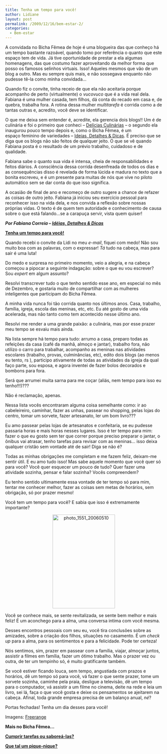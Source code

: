```yaml
---
title: Tenha um tempo para você!
author: Lidiane
layout: post
permalink: /2009/12/16/bem-estar-2/
categories:
  - Bem-estar
---
```

A convidada no Bicha Fêmea de hoje é uma blogueira das que conheço há um tempo bastante razoável, quando tomo por referência o quanto que este espaço tem de vida. Já tive oportunidade de prestar a ela algumas homenagens, das que costumo fazer aproveitando da melhor forma que posso os famosos selinhos virtuais. Isso! Aqueles mesmos que vão de um blog a outro. Mas eu sempre quis mais, e não sossegava enquanto não pudesse tê-la como minha convidada…<!--more-->

Quando fiz o convite, tinha receio de que ela não aceitaria porque acompanho de perto (virtualmente) o _vucovuco_ que é a vida real dela. Fabiana é uma mulher casada, tem filhos, dá conta do recado em casa e, de quebra, trabalha fora. A rotina dessa mulher _multitarefa_ é corrida como a de tantas outras e, acredito, você deve se identificar.

O que me deixa sem entender é, acredite, ela gerencia dois blogs!! Um é de culinária e foi o primeiro que conheci – <a href="http://deliciasculinariasdafabi.blogspot.com/" target="_blank" rel="noopener noreferrer">Delícias Culinárias</a> – o segundo ela inaugurou pouco tempo depois e, como o Bicha Fêmea, é um espaço feminino de variedades – <a href="http://ideiasdetalhesedicas.blogspot.com/" target="_blank" rel="noopener noreferrer">Ideias, Detalhes & Dicas</a>. É preciso que se diga que os blogs não são feitos de qualquer jeito. O que se vê quando Fabiana posta é o resultado de um prévio trabalho, cuidadoso e de qualidade.

Fabiana sabe o quanto sua vida é intensa, cheia de responsabilidades e feitos diários. A consciência dessa corrida desenfreada de todos os dias e as consequências disso é revelada de forma lúcida e madura no texto que a bonita escreveu, e é um presente para muitas de nós que vive no piloto automático sem se dar conta do que isso significa.

A ocasião de final de ano e recomeço de outro sugere a chance de refazer as coisas de outro jeito. Fabiana já iniciou seu exercício pessoal para reconhecer isso na vida dela, e nos convida a reflexão sobre nossas próprias vidas. O texto é de quem tem autoridade e conhecimento de causa sobre o que está falando…se a carapuça servir, vista quem quiser!

**_Por Fabiana Correia – <a href="http://ideiasdetalhesedicas.blogspot.com/" target="_blank" rel="noopener noreferrer">Idéias, Detalhes & Dicas</a>_**

**<span style="text-decoration: underline;">Tenha um tempo para você!</span>**

Quando recebi o convite da Lidi no meu _e-mail_, fiquei com medo! Não sou muito boa com as palavras, com o expressar! _Tá_ tudo na cabeça, mas para sair é uma luta!

Do medo e surpresa no primeiro momento, veio a alegria, e na cabeça começou a pipocar a seguinte indagação: sobre o que eu vou escrever? Sou _expert_ em algum assunto?

Resolvi transcrever tudo o que tenho sentido esse ano, em especial no mês de Dezembro, e gostaria muito de compartilhar com as mulheres inteligentes que participam do Bicha Fêmea.

<p style="text-align: center;">
  <p>
    A minha vida nunca foi tão corrida quanto nos últimos anos. Casa, trabalho, família, igreja, escola das meninas, etc, etc. Eu até gosto de uma vida acelerada, mas não tanto como tem acontecido nesse último ano.
  </p>
  
  <p>
    Resolvi me render a uma grande paixão: a culinária, mas por esse prazer meu tempo se esvaiu mais ainda.
  </p>
  
  <p>
    Na lista sempre há tempo para tudo: arrumo a casa, preparo todas as refeições da casa (café da manhã, almoço e jantar), trabalho fora, não utilizo o carro para trabalhar, acompanho as meninas nas atividades escolares (trabalho, provas, culminâncias, etc), edito dois blogs (ao menos eu tento, rs ), participo ativamente de todas as atividades da igreja da qual faço parte, sou esposa, e agora inventei de fazer bolos decorados e bombons para fora.
  </p>
  
  <p>
    Será que arrumei muita sarna para me coçar (aliás, nem tempo para isso eu tenho!!!)???
  </p>
  
  <p>
    Não é reclamação, apenas.
  </p>
  
  <p>
    Nessa lista vocês encontraram alguma coisa semelhante como: ir ao cabeleireiro, caminhar, fazer as unhas, passear no shopping, pelas lojas do centro, tomar um sorvete, fazer artesanato, ler um bom livro???
  </p>
  
  <p>
    Eu amo passear pelas lojas de artesanatos e confeitaria, se eu pudesse passaria horas e mais horas nesses lugares. Isso é ter tempo para mim: fazer o que eu gosto sem ter que correr porque preciso preparar o jantar, o ônibus vai atrasar, tenho tarefas para revisar com as meninas… isso deixa qualquer cristão sem vontade até de sair! Diga se não é?
  </p>
  
  <p>
    Todas as minhas obrigações me completam e me fazem feliz, deixam-me sentir útil. E eu amo tudo isso! Mas sabe aquele momento que você quer só para você? Você quer esquecer um pouco de tudo? Quer fazer uma atividade sozinha, pensar e falar sozinha? Vocês compreendem? 
  </p>
  
  <p>
    Eu tenho sentido ultimamente essa vontade de ter tempo só para mim, tentar me conhecer melhor, fazer as coisas sem metas de horários, sem obrigação, só por prazer mesmo!
  </p>
  
  <p>
    Você tem um tempo para você? E sabia que isso é extremamente importante?
  </p>
  
  <p style="text-align: center;">
    <img class="size-medium wp-image-3884  aligncenter" title="photo_1551_20060510" src="https://www.trololodemulher.com.br/2009/12/photo_1551_20060510-200x300.jpg" alt="photo_1551_20060510" width="200" height="300" />
  </p>
  
  <p>
    Você se conhece mais, se sente revitalizada, se sente bem melhor e mais feliz! É um aconchego para a alma, uma conversa intima com você mesma.
  </p>
  
  <p>
    Desses encontros pessoais com seu eu, você tira conclusões sobre as amizades, sobre a criação dos filhos, situações no casamento. É um <em>check up</em> para a alma, para os sentimentos e para a felicidade. Pode ter certeza!
  </p>
  
  <p>
    Nós sentimos, sim, prazer em passear com a família, viajar, almoçar juntos, assistir a filmes em família, fazer um ótimo trabalho. Mas o prazer vez ou outra, de ter um tempinho só, é muito gratificante também.
  </p>
  
  <p>
    Se você estiver ficando louca, sem tempo, angustiada com prazos e horários, dê um tempo só para você, vá fazer o que sente prazer, tome um sorvete sozinha, caminhe pela praia, desligue a televisão, dê um tempo para o computador, vá assistir a um filme no cinema, deite na rede e leia um livro, sei lá, faça o que você gosta e deixe os pensamentos se ajeitarem na cabeça. Afinal, toda grande empresa precisa de um balanço anual, <em>né</em>?
  </p>
  
  <p>
    Portas fechadas! Tenha um dia desses para você!
  </p>
  
  <p>
    Imagens: <a href="http://freerangestock.com/index.php" target="_blank" rel="noopener noreferrer">Freerange</a>
  </p>
  
  <p>
    <strong>Mais no Bicha Fêmea&#8230;</strong>
  </p>
  
  <p>
    <strong><a href="http://www.trololodemulher.com.br/2010/01/29/cumprir-tarefas-ou-sabore-las/" target="_self">Cumprir tarefas ou saboreá-las?</a></strong>
  </p>
  
  <p>
    <strong><a href="http://www.trololodemulher.com.br/2009/02/01/piquenique/" target="_self">Que tal um pique-nique?</a></strong>
  </p>
  
  <p>
    <strong> </strong>
  </p>